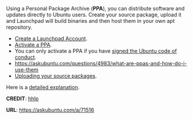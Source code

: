 Using a Personal Package Archive (**PPA**), you can distribute software and updates directly to Ubuntu users. Create your source package, upload it and Launchpad will build binaries and then host them in your own apt repository.

 - [Create a Launchpad Account][1].
 - [Activate a PPA][2].
 - You can only activate a PPA if you have [signed the Ubuntu code of conduct][3].
 - https://askubuntu.com/questions/4983/what-are-ppas-and-how-do-i-use-them
 - [Uploading your source packages][4].

Here is a [detailed explanation][5].


  [1]: https://login.launchpad.net/+new_account
  [2]: https://launchpad.net/people/+me/
  [3]: https://launchpad.net/codeofconduct
  [4]: https://help.launchpad.net/Packaging/PPA/Uploading
  [5]: https://help.launchpad.net/Packaging/PPA

**CREDIT**: [hhlp](https://askubuntu.com/users/3550/hhlp)

**URL**: https://askubuntu.com/a/71516
